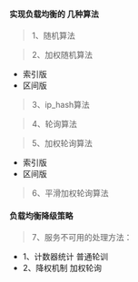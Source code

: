 ####  实现负载均衡的 几种算法

> 1、随机算法

> 2、加权随机算法
* 索引版
* 区间版

> 3、ip_hash算法

> 4、轮询算法

> 5、加权轮询算法
* 索引版 
* 区间版

> 6、平滑加权轮询算法


####  负载均衡降级策略
> 7、服务不可用的处理方法：
* 1、计数器统计
普通轮训
*  2、降权机制
加权轮询
